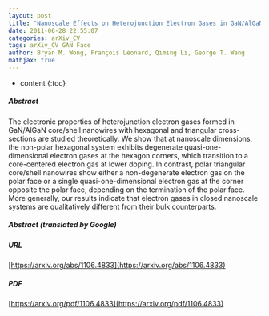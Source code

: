 ```yaml
---
layout: post
title: "Nanoscale Effects on Heterojunction Electron Gases in GaN/AlGaN Core/Shell Nanowires"
date: 2011-06-28 22:55:07
categories: arXiv_CV
tags: arXiv_CV GAN Face
author: Bryan M. Wong, François Léonard, Qiming Li, George T. Wang
mathjax: true
---
```


* content
{:toc}

##### Abstract
The electronic properties of heterojunction electron gases formed in GaN/AlGaN core/shell nanowires with hexagonal and triangular cross-sections are studied theoretically. We show that at nanoscale dimensions, the non-polar hexagonal system exhibits degenerate quasi-one-dimensional electron gases at the hexagon corners, which transition to a core-centered electron gas at lower doping. In contrast, polar triangular core/shell nanowires show either a non-degenerate electron gas on the polar face or a single quasi-one-dimensional electron gas at the corner opposite the polar face, depending on the termination of the polar face. More generally, our results indicate that electron gases in closed nanoscale systems are qualitatively different from their bulk counterparts.

##### Abstract (translated by Google)


##### URL
[https://arxiv.org/abs/1106.4833](https://arxiv.org/abs/1106.4833)

##### PDF
[https://arxiv.org/pdf/1106.4833](https://arxiv.org/pdf/1106.4833)

